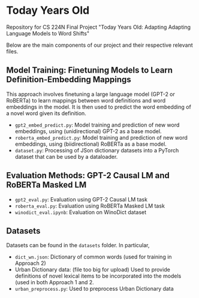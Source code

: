 # Today Years Old
Repository for CS 224N Final Project "Today Years Old: Adapting Adapting Language Models to Word Shifts"

Below are the main components of our project and their respective relevant files.

## Model Training: Finetuning Models to Learn Definition-Embedding Mappings
This approach involves finetuning a large language model (GPT-2 or RoBERTa) to learn mappings between word definitions and word embeddings in the model. It is then used to predict the word embedding of a novel word given its definition.
- `gpt2_embed_predict.py`: Model training and prediction of new word embeddings, using (unidirectional) GPT-2 as a base model.
- `roberta_embed_predict.py`: Model training and prediction of new word embeddings, using (biidirectional) RoBERTa as a base model.
- `dataset.py`: Processing of JSon dictionary datasets into a PyTorch dataset that can be used by a dataloader.

## Evaluation Methods: GPT-2 Causal LM and RoBERTa Masked LM
- `gpt2_eval.py`: Evaluation using GPT-2 Causal LM task
- `roberta_eval.py`: Evaluation using RoBERTa Masked LM task
- `winodict_eval.ipynb`: Evaluation on WinoDict dataset

## Datasets
Datasets can be found in the `datasets` folder. In particular,
- `dict_wn.json`: Dictionary of common words (used for training in Approach 2)
- Urban Dictionary data: (file too big for upload) Used to provide definitions of novel lexical items to be incorporated into the models (used in both Approach 1 and 2.
- `urban_preprocess.py`: Used to preprocess Urban Dictionary data

